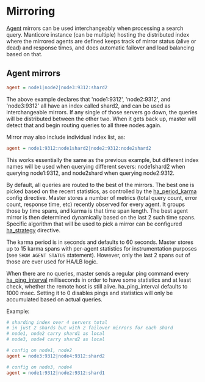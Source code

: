 # Mirroring

[Agent](Creating_an_index/Creating_a_distributed_index/Remote_indexes.md#agent) mirrors can be used interchangeably when processing a search query. Manticore instance (can be multiple) hosting the distributed index where the mirrored agents are defined keeps track of mirror status (alive or dead) and response times, and does automatic failover and load balancing based on that.

## Agent mirrors

```ini
agent = node1|node2|node3:9312:shard2
```

The above example declares that 'node1:9312', 'node2:9312', and 'node3:9312' all have an index called shard2, and can be used as interchangeable mirrors. If any single of those servers go down, the queries will be distributed between the other two. When it gets back up, master will detect that and begin routing queries to all three nodes again.

Mirror may also include individual index list, as:

```ini
agent = node1:9312:node1shard2|node2:9312:node2shard2
```

This works essentially the same as the previous example, but different index names will be used when querying different severs: node1shard2 when querying node1:9312, and node2shard when querying node2:9312.

By default, all queries are routed to the best of the mirrors. The best one is picked based on the recent statistics, as controlled by the [ha_period_karma](Server_settings/Searchd.md#ha_period_karma) config directive. Master stores a number of metrics (total query count, error count, response time, etc) recently observed for every agent. It groups those by time spans, and karma is that time span length. The best agent mirror is then determined dynamically based on the last 2 such time spans. Specific algorithm that will be used to pick a mirror can be configured [ha_strategy](Creating_a_cluster/Remote_nodes/Load_balancing.md#ha_strategy) directive.

The karma period is in seconds and defaults to 60 seconds. Master stores up to 15 karma spans with per-agent statistics for instrumentation purposes (see `SHOW AGENT STATUS` statement). However, only the last 2 spans out of those are ever used for HA/LB logic.

When there are no queries, master sends a regular ping command every [ha_ping_interval](Creating_a_cluster/Remote_nodes/Load_balancing.md#ha_ping_interval) milliseconds in order to have some statistics and at least check, whether the remote host is still alive. ha_ping_interval defaults to 1000 msec. Setting it to 0 disables pings and statistics will only be accumulated based on actual queries.

Example:

```ini
# sharding index over 4 servers total
# in just 2 shards but with 2 failover mirrors for each shard
# node1, node2 carry shard1 as local
# node3, node4 carry shard2 as local

# config on node1, node2
agent = node3:9312|node4:9312:shard2

# config on node3, node4
agent = node1:9312|node2:9312:shard1
```